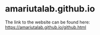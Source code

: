 # amariutalab.github.io

The link to the website can be found here: https://amariutalab.github.io/github.html
